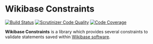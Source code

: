 # Wikibase Constraints

[![Build Status](https://secure.travis-ci.org/Benestar/WikibaseConstraints.png?branch=master)](http://travis-ci.org/Benestar/WikibaseConstraints)
[![Scrutinizer Code Quality](https://scrutinizer-ci.com/g/benestar/WikibaseConstraints/badges/quality-score.png?b=master)](https://scrutinizer-ci.com/g/benestar/WikibaseConstraints/?branch=master)
[![Code Coverage](https://scrutinizer-ci.com/g/benestar/WikibaseConstraints/badges/coverage.png?b=master)](https://scrutinizer-ci.com/g/benestar/WikibaseConstraints/?branch=master)

**Wikibase Constraints** is a library which provides several constraints to
validate statements saved within [Wikibase software](http://wikiba.se/).
